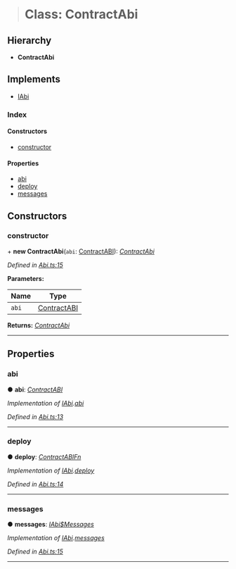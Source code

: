 > # Class: ContractAbi

## Hierarchy

* **ContractAbi**

## Implements

* [IAbi](../interfaces/_types_.iabi.md)

### Index

#### Constructors

* [constructor](_abi_.contractabi.md#constructor)

#### Properties

* [abi](_abi_.contractabi.md#abi)
* [deploy](_abi_.contractabi.md#deploy)
* [messages](_abi_.contractabi.md#messages)

## Constructors

###  constructor

\+ **new ContractAbi**(`abi`: [ContractABI](../modules/_types_.md#contractabi)): *[ContractAbi](_abi_.contractabi.md)*

*Defined in [Abi.ts:15](https://github.com/polkadot-js/api/blob/ed19ba9/packages/api-contract/src/Abi.ts#L15)*

**Parameters:**

Name | Type |
------ | ------ |
`abi` | [ContractABI](../modules/_types_.md#contractabi) |

**Returns:** *[ContractAbi](_abi_.contractabi.md)*

___

## Properties

###  abi

● **abi**: *[ContractABI](../modules/_types_.md#contractabi)*

*Implementation of [IAbi](../interfaces/_types_.iabi.md).[abi](../interfaces/_types_.iabi.md#abi)*

*Defined in [Abi.ts:13](https://github.com/polkadot-js/api/blob/ed19ba9/packages/api-contract/src/Abi.ts#L13)*

___

###  deploy

● **deploy**: *[ContractABIFn](../interfaces/_types_.contractabifn.md)*

*Implementation of [IAbi](../interfaces/_types_.iabi.md).[deploy](../interfaces/_types_.iabi.md#deploy)*

*Defined in [Abi.ts:14](https://github.com/polkadot-js/api/blob/ed19ba9/packages/api-contract/src/Abi.ts#L14)*

___

###  messages

● **messages**: *[IAbi$Messages](../interfaces/_types_.iabi_messages.md)*

*Implementation of [IAbi](../interfaces/_types_.iabi.md).[messages](../interfaces/_types_.iabi.md#messages)*

*Defined in [Abi.ts:15](https://github.com/polkadot-js/api/blob/ed19ba9/packages/api-contract/src/Abi.ts#L15)*

___